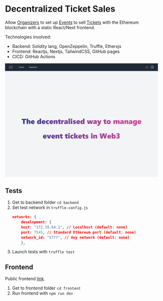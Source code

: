 # Decentralized Ticket Sales

Allow [Organizers](backend/contracts/Organizer.sol) to set up [Events](backend/contracts/Event.sol) to sell [Tickets](backend/contracts/Ticket.sol) with the Ethereum blockchain with a static React/Next frontend.

Technologies involved:

- Backend: Solidity lang, OpenZeppelin, Truffle, Ethersjs
- Frontend: Reactjs, Nextjs, TailwindCSS, GitHub pages
- CICD: GitHub Actions

![Frontend index](docs/assets/frontend-index.png)

## Tests

1. Get to backend folder `cd backend`
2. Set test network in `truffle-config.js`
   ```json
   networks: {
       development: {
       host: "172.19.64.1", // Localhost (default: none)
       port: 7545, // Standard Ethereum port (default: none)
       network_id: "5777", // Any network (default: none)
       },
   ```
3. Launch tests with `truffle test`

## Frontend

Public frontend [link](https://flaprimo.github.io/blockchain-developer-bootcamp-final-project/).

1. Get to frontend folder `cd frontent`
2. Run frontend with `npm run dev`
